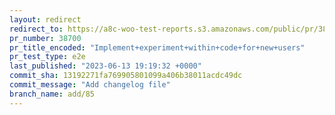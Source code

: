 ```yaml
---
layout: redirect
redirect_to: https://a8c-woo-test-reports.s3.amazonaws.com/public/pr/38700/e2e/index.html
pr_number: 38700
pr_title_encoded: "Implement+experiment+within+code+for+new+users"
pr_test_type: e2e
last_published: "2023-06-13 19:19:32 +0000"
commit_sha: 13192271fa769905801099a406b38011acdc49dc
commit_message: "Add changelog file"
branch_name: add/85
---
```

